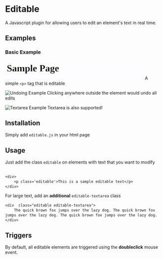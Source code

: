 # Editable

A Javascript plugin for allowing users to edit an element's text in real time.


## Examples

### Basic Example
![Basic Example](https://github.com/donsingh/editable/blob/master/images/basic.gif)
A simple `<p>` tag that is editable

![Undoing Example](eet)
Clicking anywhere outside the element would undo all edits

![Textarea Example](test)
Textarea is also supported!

## Installation
  
Simply add `editable.js` in your html page

## Usage

  

Just add the class `editable` on elements with text that you want to modify

  

```

<div>
	<p class='editable'>This is a sample editable text</p>
</div>

```

  

For large text, add an **additional** `editable-textarea` class
```
<div  class="editable editable-textarea">
	The quick brown fox jumps over the lazy dog. The quick brown fox jumps over the lazy dog. The quick brown fox jumps over the lazy dog.
</div>
```

## Triggers
By default, all editable elements are triggered using the **doubleclick** mouse event.
